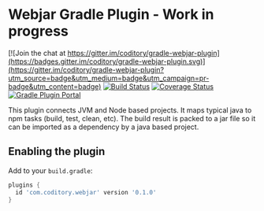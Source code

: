 # Webjar Gradle Plugin - Work in progress

[![Join the chat at https://gitter.im/coditory/gradle-webjar-plugin](https://badges.gitter.im/coditory/gradle-webjar-plugin.svg)](https://gitter.im/coditory/gradle-webjar-plugin?utm_source=badge&utm_medium=badge&utm_campaign=pr-badge&utm_content=badge)
[![Build Status](https://travis-ci.org/coditory/gradle-webjar-plugin.svg?branch=master)](https://travis-ci.org/coditory/gradle-webjar-plugin)
[![Coverage Status](https://coveralls.io/repos/github/coditory/gradle-webjar-plugin/badge.svg)](https://coveralls.io/github/coditory/gradle-webjar-plugin)
[![Gradle Plugin Portal](https://img.shields.io/badge/Plugin_Portal-v0.1.0-green.svg)](https://plugins.gradle.org/plugin/com.coditory.webjar)

This plugin connects JVM and Node based projects.
It maps typical java to npm tasks (build, test, clean, etc).
The build result is packed to a jar file so it can be imported as a dependency by a java based project.

## Enabling the plugin

Add to your `build.gradle`:

```gradle
plugins {
  id 'com.coditory.webjar' version '0.1.0'
}
```
